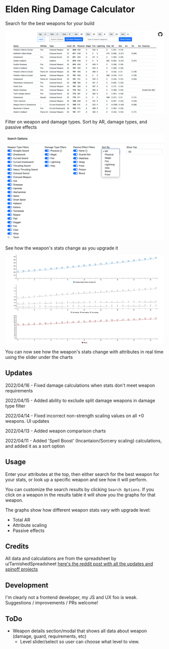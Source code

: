 # Elden Ring Damage Calculator

Search for the best weapons for your build

<img src="img/search-results.png" alt="Search Results" title="Search Results" style="width:700px; height:auto;">

Filter on weapon and damage types. Sort by AR, damage types, and passive effects

<img src="img/search-options.png" alt="Search Options" title="Search Options" style="width:700px; height:auto;">

See how the weapon's stats change as you upgrade it

<img src="img/weapon-charts.png" alt="Weapon Charts" title="Weapon Charts" style="width:700px; height:auto;">

You can now see how the weapon's stats change with attributes in real time using the slider under the charts

## Updates

2022/04/16 - Fixed damage calculations when stats don't meet weapon requirements

2022/04/15 - Added ability to exclude split damage weapons in damage type filter

2022/04/14 - Fixed incorrect non-strength scaling values on all +0 weapons. UI updates

2022/04/13 - Added weapon comparison charts

2022/04/11 - Added 'Spell Boost' (Incantaion/Sorcery scaling) calculations, and added it as a sort option

## Usage

Enter your attributes at the top, then either search for the best weapon for your stats, or look up a specific weapon and see how it will perform.

You can customize the search results by clicking `Search Options`. If you click on a weapon in the results table it will show you the graphs for that weapon.

The graphs show how different weapon stats vary with upgrade level:
- Total AR
- Attribute scaling
- Passive effects

## Credits

All data and calculations are from the spreadsheet by u/TarnishedSpreadsheet [here's the reddit post with all the updates and spinoff projects](https://www.reddit.com/r/Eldenring/comments/tbco46/elden_ring_weapon_calculator/)

## Development

I'm clearly not a frontend developer, my JS and UX foo is weak. Suggestions / improvements / PRs welcome!

## ToDo
- Weapon details section/modal that shows all data about weapon (damage, guard, requirements, etc)
    - Level slider/select so user can choose what level to view.
